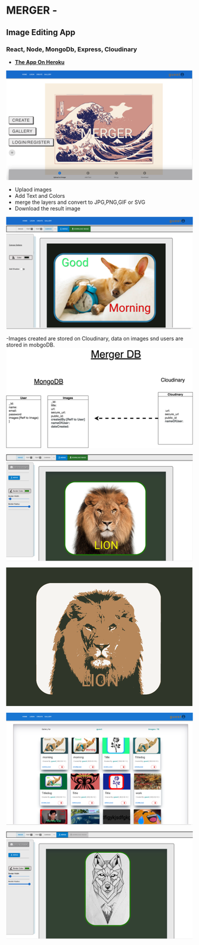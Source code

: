 # MERGER -
## Image Editing App
### React, Node, MongoDb, Express, Cloudinary

-  <a href="https://meme-gen3.herokuapp.com/"><strong> The App On Heroku </strong></a>

![alt text](./client/public/assets/images/home1.png)

- Uplaod images
- Add Text and Colors
- merge the layers and convert to JPG,PNG,GIF or SVG
- Download the result image

![alt text](./client/public/assets/images/create2.png)

-Images created are stored on Cloudinary, data on images snd users are stored in mobgoDB.
![alt text](./client/public/assets/images/classes-merger.png)


![alt text](./client/public/assets/images/create6.png)


![alt text](./client/public/assets/images/create5.png)


![alt text](./client/public/assets/images/img.png)

![alt text](./client/public/assets/images/create4.png)





